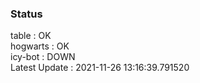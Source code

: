 ### Status


table : OK  
hogwarts : OK  
icy-bot : DOWN  
Latest Update : 2021-11-26 13:16:39.791520
